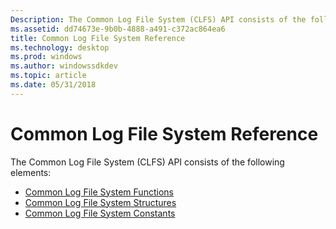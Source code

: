 ```yaml
---
Description: The Common Log File System (CLFS) API consists of the following elements:Common Log File System FunctionsCommon Log File System StructuresCommon Log File System Constants
ms.assetid: dd74673e-9b0b-4888-a491-c372ac864ea6
title: Common Log File System Reference
ms.technology: desktop
ms.prod: windows
ms.author: windowssdkdev
ms.topic: article
ms.date: 05/31/2018
---
```


# Common Log File System Reference

The Common Log File System (CLFS) API consists of the following elements:

-   [Common Log File System Functions](common-log-file-system-functions.md)
-   [Common Log File System Structures](common-log-file-system-structures.md)
-   [Common Log File System Constants](common-log-file-system-constants.md)

 

 



